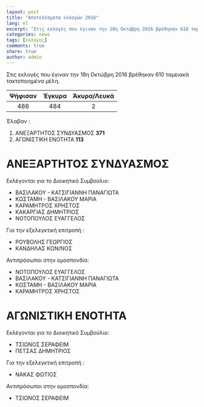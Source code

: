 ```yaml
---
layout: post
title: "Αποτελέσματα εκλογών 2016"
lang: el
excerpt: "Στις εκλογές που έγιναν την 18η Οκτώβρη 2016 βρέθηκαν 610 ταμειακά τακτοποιημένα μέλη. Ψήφισαν 486 ..."
categories: news 
tags: [εκλογες]
comments: true
share: true
author: admin
---
```


Στις εκλογές που έγιναν την 18η Οκτώβρη 2016 βρέθηκαν 610 ταμειακά τακτοποιημένα μέλη.

| Ψήφισαν | Έγκυρα | Άκυρα/Λευκά |
|:-------:|:------:|:-----------:|
| 486     | 484    | 2           |

Έλαβαν : 

1. ΑΝΕΞΑΡΤΗΤΟΣ ΣΥΝΔΥΑΣΜΟΣ **371**
2. ΑΓΩΝΙΣΤΙΚΗ ΕΝΟΤΗΤΑ **113**

ΑΝΕΞΑΡΤΗΤΟΣ ΣΥΝΔΥΑΣΜΟΣ
======================

Εκλέγονται για το Διοικητικό Συμβούλιο:


* ΒΑΣΙΛΑΚΟΥ - ΚΑΤΣΙΓΙΑΝΝΗ ΠΑΝΑΓΙΩΤΑ
* ΚΩΣΤΑΜΗ - ΒΑΣΙΛΑΚΟΥ ΜΑΡΙΑ
* ΚΑΡΑΜΗΤΡΟΣ ΧΡΗΣΤΟΣ
* ΚΑΚΑΡΓΙΑΣ ΔΗΜΗΤΡΙΟΣ
* ΝΟΤΟΠΟΥΛΟΣ ΕΥΑΓΓΕΛΟΣ

Για την εξελεγκτική επιτροπή :


* ΡΟΥΒΟΛΗΣ ΓΕΩΡΓΙΟΣ
* ΚΑΝΔΗΛΑΣ ΚΩΝ/ΝΟΣ

Αντιπρόσωποι στην ομοσπονδία:


* ΝΟΤΟΠΟΥΛΟΣ ΕΥΑΓΓΕΛΟΣ
* ΒΑΣΙΛΑΚΟΥ - ΚΑΤΣΙΓΙΑΝΝΗ ΠΑΝΑΓΙΩΤΑ
* ΚΩΣΤΑΜΗ - ΒΑΣΙΛΑΚΟΥ ΜΑΡΙΑ
* ΚΑΡΑΜΗΤΡΟΣ ΧΡΗΣΤΟΣ

ΑΓΩΝΙΣΤΙΚΗ ΕΝΟΤΗΤΑ
==================

Εκλέγονται για το Διοικητικό Συμβούλιο:


* ΤΣΙΩΝΟΣ ΣΕΡΑΦΕΙΜ
* ΠΕΤΣΑΣ ΔΗΜΗΤΡΙΟΣ

Για την εξελεγκτική επιτροπή :


* ΝΑΚΑΣ ΦΩΤΙΟΣ

Αντιπρόσωποι στην ομοσπονδία:


* ΤΣΙΩΝΟΣ ΣΕΡΑΦΕΙΜ